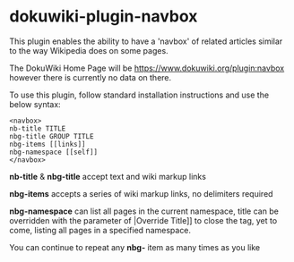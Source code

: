 # dokuwiki-plugin-navbox
This plugin enables the ability to have a 'navbox' of related articles similar to the way Wikipedia does on some pages.

The DokuWiki Home Page will be https://www.dokuwiki.org/plugin:navbox however there is currently no data on there.

To use this plugin, follow standard installation instructions and use the below syntax:
```
<navbox>
nb-title TITLE
nbg-title GROUP TITLE
nbg-items [[links]]
nbg-namespace [[self]]
</navbox>
```

**nb-title** & **nbg-title** accept text and wiki markup links

**nbg-items** accepts a series of wiki markup links, no delimiters required

**nbg-namespace** can list all pages in the current namespace, title can be overridden with the parameter of |Override Title]] to close the tag, yet to come, listing all pages in a specified namespace.

You can continue to repeat any **nbg-** item as many times as you like
